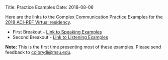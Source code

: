 Title: Practice Examples
Date: 2018-08-06

Here are the links to the Complex Communication Practice Examples for the [2018 ACI-REF Virtual residency](http://www.oscer.ou.edu/acirefvirtres2018.php).

- First Breakout - [Link to Speaking Examples](speaking-examples.html)
- Second Breakout - [Link to Listening Examples](listening-examples.html)

**Note:** This is the first time presenting most of these examples. Please send feedback to [colbrydi@msu.edu](mailto:colbrydi@msu.edu).
